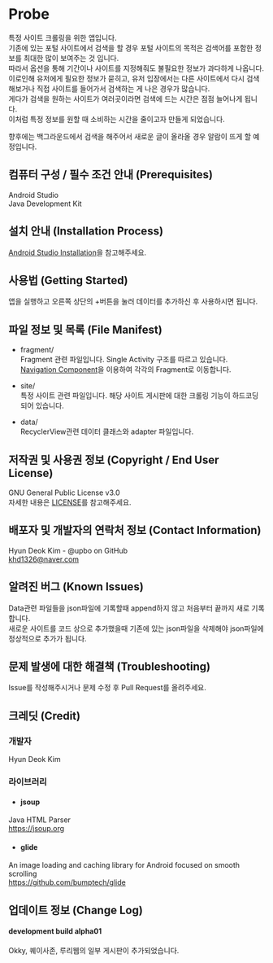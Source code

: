 # Probe
특정 사이트 크롤링을 위한 앱입니다.  
기존에 있는 포털 사이트에서 검색을 할 경우 포털 사이트의 목적은 검색어를 포함한 정보를 최대한 많이 보여주는 것 입니다.  
따라서 옵션을 통해 기간이나 사이트를 지정해줘도 불필요한 정보가 과다하게 나옵니다.  
이로인해 유저에게 필요한 정보가 묻히고, 유저 입장에서는 다른 사이트에서 다시 검색해보거나 직접 사이트를 들어가서 검색하는 게 나은 경우가 많습니다.  
게다가 검색을 원하는 사이트가 여러곳이라면 검색에 드는 시간은 점점 늘어나게 됩니다.  
이처럼 특정 정보를 원할 때 소비하는 시간을 줄이고자 만들게 되었습니다.  

향후에는 백그라운드에서 검색을 해주어서 새로운 글이 올라올 경우 알람이 뜨게 할 예정입니다.


## 컴퓨터 구성 / 필수 조건 안내 (Prerequisites)
Android Studio      
Java Development Kit  

## 설치 안내 (Installation Process)
[Android Studio Installation](https://developer.android.com/studio/install)을 참고해주세요.

## 사용법 (Getting Started)
앱을 실행하고 오른쪽 상단의 +버튼을 눌러 데이터를 추가하신 후 사용하시면 됩니다.

## 파일 정보 및 목록 (File Manifest)
* fragment/  
Fragment 관련 파일입니다. Single Activity 구조를 따르고 있습니다.  
[Navigation Component](https://developer.android.com/guide/navigation)을 이용하여 각각의 Fragment로 이동합니다.  

* site/  
특정 사이트 관련 파일입니다. 해당 사이트 게시판에 대한 크롤링 기능이 하드코딩 되어 있습니다.  

* data/  
RecyclerView관련 데이터 클래스와 adapter 파일입니다.  

## 저작권 및 사용권 정보 (Copyright / End User License)
GNU General Public License v3.0  
자세한 내용은 [LICENSE](https://github.com/Upbo/probe/blob/master/LICENSE)를 참고해주세요.  

## 배포자 및 개발자의 연락처 정보 (Contact Information)
Hyun Deok Kim - @upbo on GitHub  
khd1326@naver.com  

## 알려진 버그 (Known Issues)
Data관련 파일들을 json파일에 기록할때 append하지 않고 처음부터 끝까지 새로 기록합니다.  
새로운 사이트를 코드 상으로 추가했을때 기존에 있는 json파일을 삭제해야 json파일에 정상적으로 추가가 됩니다.  

## 문제 발생에 대한 해결책 (Troubleshooting)
Issue를 작성해주시거나 문제 수정 후 Pull Request를 올려주세요.  

## 크레딧 (Credit)
### 개발자
Hyun Deok Kim  

### 라이브러리  
* #### jsoup  
Java HTML Parser  
https://jsoup.org  

* #### glide
An image loading and caching library for Android focused on smooth scrolling  
https://github.com/bumptech/glide  

## 업데이트 정보 (Change Log)
#### development build alpha01
Okky, 퀘이사존, 루리웹의 일부 게시판이 추가되었습니다.  


